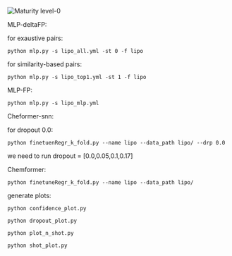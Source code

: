 ![Maturity level-0](https://img.shields.io/badge/Maturity%20Level-ML--0-red)

MLP-deltaFP: 

for exaustive pairs:

`python mlp.py -s lipo_all.yml -st 0 -f lipo`  

for similarity-based pairs:

`python mlp.py -s lipo_top1.yml -st 1 -f lipo`  

MLP-FP:

`python mlp.py -s lipo_mlp.yml`

Cheformer-snn:

for dropout 0.0:

`python finetuenRegr_k_fold.py --name lipo --data_path lipo/ --drp 0.0`   

we need to run dropout = [0.0,0.05,0.1,0.17]

Chemformer:

`python finetuneRegr_k_fold.py --name lipo --data_path lipo/` 

generate plots:

`python confidence_plot.py` 

`python dropout_plot.py` 

`python plot_n_shot.py` 

`python shot_plot.py` 





            
